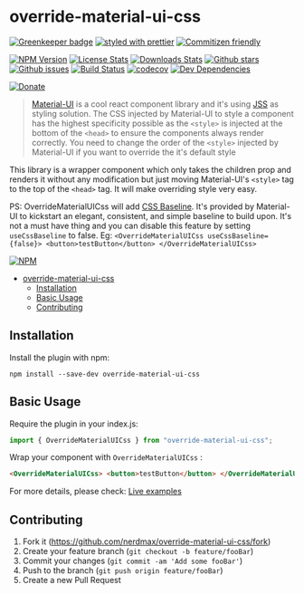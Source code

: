 # override-material-ui-css

[![Greenkeeper badge](https://badges.greenkeeper.io/nerdmax/override-material-ui-css.svg)](https://greenkeeper.io/)
[![styled with prettier](https://img.shields.io/badge/styled_with-prettier-ff69b4.svg)](https://github.com/prettier/prettier)
[![Commitizen friendly](https://img.shields.io/badge/commitizen-friendly-brightgreen.svg)](http://commitizen.github.io/cz-cli/)

[![NPM Version](https://img.shields.io/npm/v/override-material-ui-css.svg?style=flat-square)][npm-url]
[![License Stats](https://img.shields.io/npm/l/override-material-ui-css.svg)][npm-url]
[![Downloads Stats](https://img.shields.io/npm/dm/override-material-ui-css.svg?style=flat-square)][npm-url]
[![Github stars](https://img.shields.io/github/stars/nerdmax/override-material-ui-css.svg)][github-url]
[![Github issues](https://img.shields.io/github/issues/nerdmax/override-material-ui-css.svg)][github-issues-url]
[![Build Status](https://travis-ci.org/nerdmax/override-material-ui-css.svg?branch=master)](https://travis-ci.org/nerdmax/override-material-ui-css)
[![codecov](https://codecov.io/gh/nerdmax/override-material-ui-css/branch/master/graph/badge.svg)](https://codecov.io/gh/nerdmax/override-material-ui-css)
[![Dev Dependencies](https://david-dm.org/nerdmax/override-material-ui-css.svg)](https://david-dm.org/nerdmax/override-material-ui-css)

[![Donate](https://img.shields.io/badge/donate-paypal-blue.svg)](https://paypal.me/nerdmax)

> [Material-UI](https://material-ui.com/) is a cool react component library and it's using [JSS](https://github.com/cssinjs/jss) as styling solution. The CSS injected by Material-UI to style a component has the highest specificity possible as the `<style>` is injected at the bottom of the `<head>` to ensure the components always render correctly. You need to change the order of the `<style>` injected by Material-UI if you want to override the it's default style

This library is a wrapper component which only takes the children prop and renders it without any modification but just moving Material-UI's `<style>` tag to the top of the `<head>` tag. It will make overriding style very easy.

PS: OverrideMaterialUICss will add [CSS Baseline](https://material-ui.com/style/css-baseline/). It's provided by Material-UI to kickstart an elegant, consistent, and simple baseline to build upon. It's not a must have thing and you can disable this feature by setting `useCssBaseline` to false. Eg: `<OverrideMaterialUICss useCssBaseline={false}> <button>testButton</button> </OverrideMaterialUICss>`

[![NPM](https://nodei.co/npm/override-material-ui-css.png?downloads=true&downloadRank=true&stars=true)](https://nodei.co/npm/override-material-ui-css/)

- [override-material-ui-css](#override-material-ui-css)
  - [Installation](#installation)
  - [Basic Usage](#basic-usage)
  - [Contributing](#contributing)

## Installation

Install the plugin with npm:

```shell
npm install --save-dev override-material-ui-css
```

## Basic Usage

Require the plugin in your index.js:

```typescript
import { OverrideMaterialUICss } from "override-material-ui-css";
```

Wrap your component with `OverrideMaterialUICss` :

```html
<OverrideMaterialUICss> <button>testButton</button> </OverrideMaterialUICss>
```

For more details, please check: [Live examples](https://nerdmax.github.io/override-material-ui-css)

## Contributing

1. Fork it (<https://github.com/nerdmax/override-material-ui-css/fork>)
2. Create your feature branch (`git checkout -b feature/fooBar`)
3. Commit your changes (`git commit -am 'Add some fooBar'`)
4. Push to the branch (`git push origin feature/fooBar`)
5. Create a new Pull Request

<!-- Markdown link & img dfn's -->

[npm-url]: https://www.npmjs.com/package/override-material-ui-css
[github-url]: https://github.com/nerdmax/override-material-ui-css
[github-issues-url]: https://github.com/nerdmax/override-material-ui-css/issues
